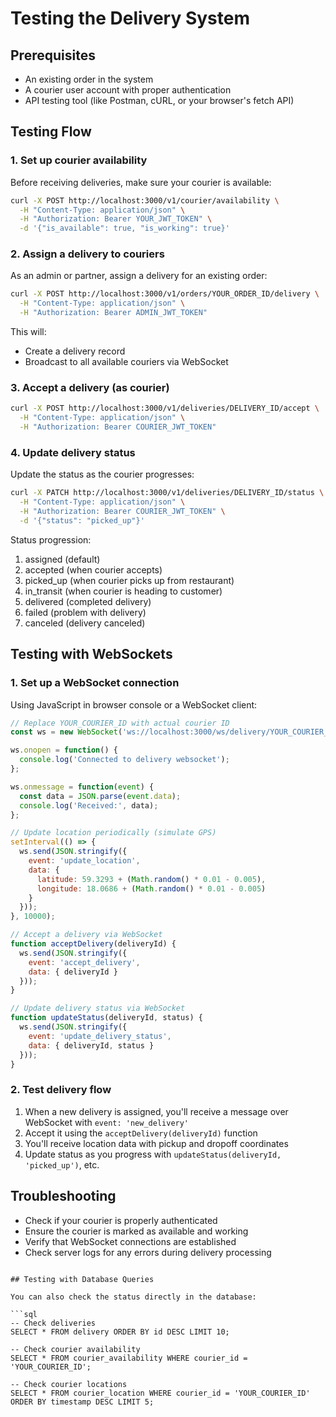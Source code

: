 # Testing the Delivery System

## Prerequisites
- An existing order in the system
- A courier user account with proper authentication
- API testing tool (like Postman, cURL, or your browser's fetch API)

## Testing Flow

### 1. Set up courier availability

Before receiving deliveries, make sure your courier is available:

```bash
curl -X POST http://localhost:3000/v1/courier/availability \
  -H "Content-Type: application/json" \
  -H "Authorization: Bearer YOUR_JWT_TOKEN" \
  -d '{"is_available": true, "is_working": true}'
```

### 2. Assign a delivery to couriers

As an admin or partner, assign a delivery for an existing order:

```bash
curl -X POST http://localhost:3000/v1/orders/YOUR_ORDER_ID/delivery \
  -H "Content-Type: application/json" \
  -H "Authorization: Bearer ADMIN_JWT_TOKEN"
```

This will:
- Create a delivery record
- Broadcast to all available couriers via WebSocket

### 3. Accept a delivery (as courier)

```bash
curl -X POST http://localhost:3000/v1/deliveries/DELIVERY_ID/accept \
  -H "Content-Type: application/json" \
  -H "Authorization: Bearer COURIER_JWT_TOKEN"
```

### 4. Update delivery status

Update the status as the courier progresses:

```bash
curl -X PATCH http://localhost:3000/v1/deliveries/DELIVERY_ID/status \
  -H "Content-Type: application/json" \
  -H "Authorization: Bearer COURIER_JWT_TOKEN" \
  -d '{"status": "picked_up"}'
```

Status progression:
1. assigned (default)
2. accepted (when courier accepts)
3. picked_up (when courier picks up from restaurant)
4. in_transit (when courier is heading to customer)
5. delivered (completed delivery)
6. failed (problem with delivery)
7. canceled (delivery canceled)

## Testing with WebSockets

### 1. Set up a WebSocket connection

Using JavaScript in browser console or a WebSocket client:

```javascript
// Replace YOUR_COURIER_ID with actual courier ID
const ws = new WebSocket('ws://localhost:3000/ws/delivery/YOUR_COURIER_ID');

ws.onopen = function() {
  console.log('Connected to delivery websocket');
};

ws.onmessage = function(event) {
  const data = JSON.parse(event.data);
  console.log('Received:', data);
};

// Update location periodically (simulate GPS)
setInterval(() => {
  ws.send(JSON.stringify({
    event: 'update_location',
    data: {
      latitude: 59.3293 + (Math.random() * 0.01 - 0.005),
      longitude: 18.0686 + (Math.random() * 0.01 - 0.005)
    }
  }));
}, 10000);

// Accept a delivery via WebSocket
function acceptDelivery(deliveryId) {
  ws.send(JSON.stringify({
    event: 'accept_delivery',
    data: { deliveryId }
  }));
}

// Update delivery status via WebSocket
function updateStatus(deliveryId, status) {
  ws.send(JSON.stringify({
    event: 'update_delivery_status',
    data: { deliveryId, status }
  }));
}
```

### 2. Test delivery flow

1. When a new delivery is assigned, you'll receive a message over WebSocket with `event: 'new_delivery'`
2. Accept it using the `acceptDelivery(deliveryId)` function
3. You'll receive location data with pickup and dropoff coordinates
4. Update status as you progress with `updateStatus(deliveryId, 'picked_up')`, etc.

## Troubleshooting

- Check if your courier is properly authenticated
- Ensure the courier is marked as available and working
- Verify that WebSocket connections are established
- Check server logs for any errors during delivery processing
```

## Testing with Database Queries

You can also check the status directly in the database:

```sql
-- Check deliveries
SELECT * FROM delivery ORDER BY id DESC LIMIT 10;

-- Check courier availability
SELECT * FROM courier_availability WHERE courier_id = 'YOUR_COURIER_ID';

-- Check courier locations
SELECT * FROM courier_location WHERE courier_id = 'YOUR_COURIER_ID' ORDER BY timestamp DESC LIMIT 5;
```
